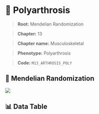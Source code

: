 # 🧪 Polyarthrosis

> **Root:** Mendelian Randomization

> **Chapter:** 13  

> **Chapter name:** Musculoskeletal

> **Phenotype:** Polyarthrosis  

> **Code:** `M13_ARTHROSIS_POLY`

## 🧬 Mendelian Randomization  

<img src="/MR/Figures/Forward/M13_ARTHROSIS_POLY.png"/>

## 📊 Data Table

<CsvTableMRF src="/public/MR/Data/Forward/M13_ARTHROSIS_POLY.csv"/>
